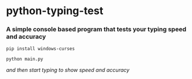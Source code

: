 # python-typing-test
### A simple console based program that tests your typing speed and accuracy


```
pip install windows-curses

python main.py
```
_and then start typing to show speed and accuracy_
